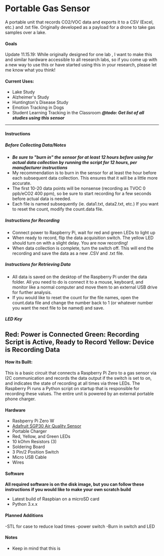 # Portable Gas Sensor
A portable unit that records CO2/VOC data and exports it to a CSV (Excel, etc.) and .txt file. 
Originally developed as a payload for a drone to take gas samples over a lake. 
 
 
 #### Goals
 Update 11.15.19:
 While originally designed for one lab , I want to make this and similar hardware accessible to all research labs, so if you come up with a new way to use this or have started using this in your research, please let me know what you think! 
 #### Current Uses:
 - Lake Study
  - Alzheimer's Study
  - Huntington's Disease Study
  - Emotion Tracking in Dogs
  - Student Learning Tracking in the Classroom
___@todo: Get list of all studies using this sensor___
 ------
  #### Instructions 
  ##### Before Collecting Data/Notes
  - ___Be sure to "burn in" the sensor for at least 12 hours before using for actual data collection by running the script for 12 hours, per manufacturer instructions___
  - My recommendation is to burn in the sensor for at least the hour before each subsequent data collection. This ensures that it will be a little more accurate. 
  - The first 10-20 data points will be nonsense (recording as TVOC 0 ppb/eCO2 400 ppm), so be sure to start recording for a few seconds before actual data is needed.
  - Each file is named subsequently (ie. data1.txt, data2.txt, etc.) If you want to reset the count, modify the count.data file. 
  
  ##### Instructions for Recording
 - Connect power to Raspberry Pi, wait for red and green LEDs to light up
 - When ready to record, flip the data acquisition switch. The yellow LED should turn on with a slight delay. You are now recording!
 - When data collection is complete, turn the switch off. This will end the recording and save the data as a new .CSV and .txt file. 
  ##### Instructions for Retrieving Data 
- All data is saved on the desktop of the Raspberry Pi under the data folder. All  you need to do is connect it to a mouse, keyboard, and monitor like a normal computer and move them to an external USB drive for further analysis. 
- If you would like to reset the count for the file names, open the count.data file and change the number back to 1 (or whatever number you want the next file to be named) and save. 

##### LED Key
Red: Power is Connected
Green: Recording Script is Active, Ready to Record
Yellow: Device is Recording Data
-------



#### How its Built:
 This is a basic circuit that connects a Raspberry Pi Zero to a gas sensor via I2C communication and records the data output if the switch is set to on, and indicates the state of recording at all times via three LEDs. The Raspberry Pi runs a Python script on startup that is responsible for recording these values.  The entire unit is powered by an external portable phone charger. 
 
#### Hardware
- Rasbperry Pi Zero W
- [Adafruit SGP30 Air Quality Sensor](https://www.adafruit.com/product/3709)
- Portable Charger
- Red, Yellow, and Green LEDs
- 10 kOhm Resistors  (3)
- Soldering Board
- 3 Pin/2 Position Switch
- Micro USB Cable
- Wires
#### Software
 __All required software is on the disk image, but you can follow these instructions if you would like to make your own scratch build__
- Latest build of Raspbian on a microSD card
- Python 3.x.x


#### Planned Additions
-STL for case to reduce load times
-power switch
-Burn in switch and LED
#### Notes
- Keep in mind that this is
 
